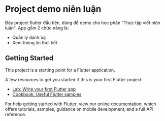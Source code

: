 # Project demo niên luận

Đây project flutter đầu tiên, dùng để demo cho học phần "Thực tập viết niên luận".
App gồm 2 chức năng là:
 - Quản lý danh bạ
 - Xem thông tin thời tiết.

## Getting Started

This project is a starting point for a Flutter application.

A few resources to get you started if this is your first Flutter project:

- [Lab: Write your first Flutter app](https://flutter.dev/docs/get-started/codelab)
- [Cookbook: Useful Flutter samples](https://flutter.dev/docs/cookbook)

For help getting started with Flutter, view our
[online documentation](https://flutter.dev/docs), which offers tutorials,
samples, guidance on mobile development, and a full API reference.
